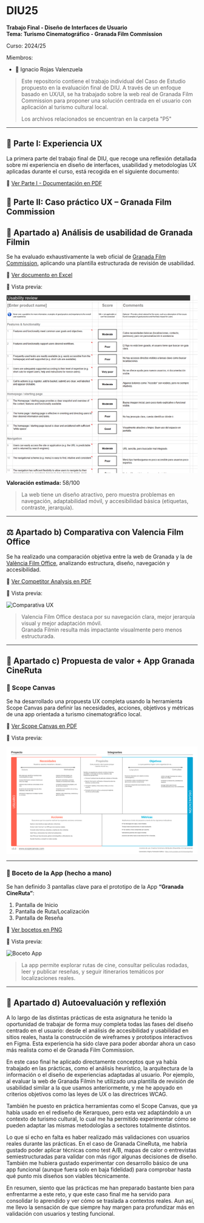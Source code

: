 # DIU25  
**Trabajo Final - Diseño de Interfaces de Usuario**  
**Tema: Turismo Cinematográfico - Granada Film Commission**
  
Curso: 2024/25  

Miembros:
- 👤 Ignacio Rojas Valenzuela

> Este repositorio contiene el trabajo individual del Caso de Estudio propuesto en la evaluación final de DIU. A través de un enfoque basado en UX/UI, se ha trabajado sobre la web real de Granada Film Commission para proponer una solución centrada en el usuario con aplicación al turismo cultural local.
>
> Los archivos relacionados se encuentran en la carpeta "P5"

---

## 📄 Parte I: Experiencia UX

La primera parte del trabajo final de DIU, que recoge una reflexión detallada sobre mi experiencia en diseño de interfaces, usabilidad y metodologías UX aplicadas durante el curso, está recogida en el siguiente documento:

📄 [Ver Parte I - Documentación en PDF](./P5/IgnacioRojas_documentacion.pdf)


## 🧪 Parte II: Caso práctico UX – Granada Film Commission


## 🧭 Apartado a) Análisis de usabilidad de Granada Filmin

Se ha evaluado exhaustivamente la web oficial de [Granada Film Commission](https://filmgranada.com/), aplicando una plantilla estructurada de revisión de usabilidad.

📄 [Ver documento en Excel](./P5/Usability-review.xls)

📸 Vista previa:

![Usability Review](./P5/Usability-review.png)

**Valoración estimada:** 58/100  
> La web tiene un diseño atractivo, pero muestra problemas en navegación, adaptabilidad móvil, y accesibilidad básica (etiquetas, contraste, jerarquía).

---

## ⚖️ Apartado b) Comparativa con Valencia Film Office

Se ha realizado una comparación objetiva entre la web de Granada y la de [València Film Office](https://valenciafilmoffice.org/), analizando estructura, diseño, navegación y accesibilidad.

📄 [Ver Competitor Analysis en PDF](./P5/Competitor%20Analysis%20%5BDIU23%5D%20(Copy)%20(1).pdf)

📸 Vista previa:

![Comparativa UX](./P5/Competitor%20Analysis%20%5BDIU23%5D%20(Copy)%20(1)-1.png)

> Valencia Film Office destaca por su navegación clara, mejor jerarquía visual y mejor adaptación móvil.  
> Granada Filmin resulta más impactante visualmente pero menos estructurada.

---

## 🎯 Apartado c) Propuesta de valor + App Granada CineRuta

### 📌 Scope Canvas

Se ha desarrollado una propuesta UX completa usando la herramienta Scope Canvas para definir las necesidades, acciones, objetivos y métricas de una app orientada a turismo cinematográfico local.

📄 [Ver Scope Canvas en PDF](./P5/Scope%20Canvas%20(Community)%20(Copy).pdf)

📸 Vista previa:

![Scope Canvas CineRuta](./P5/Scope%20Canvas%20(Community)%20(Copy)-1.png)

---

### 📲 Boceto de la App (hecho a mano)

Se han definido 3 pantallas clave para el prototipo de la App **“Granada CineRuta”**:  
1. Pantalla de Inicio  
2. Pantalla de Ruta/Localización  
3. Pantalla de Reseña

📄 [Ver bocetos en PNG](./P5/finalbocetos.png)

📸 Vista previa:

![Boceto App](./P5/finalbocetos.png)

> La app permite explorar rutas de cine, consultar películas rodadas, leer y publicar reseñas, y seguir itinerarios temáticos por localizaciones reales.

---

## 🧠 Apartado d) Autoevaluación y reflexión

A lo largo de las distintas prácticas de esta asignatura he tenido la oportunidad de trabajar de forma muy completa todas las fases del diseño centrado en el usuario: desde el análisis de accesibilidad y usabilidad en sitios reales, hasta la construcción de wireframes y prototipos interactivos en Figma. Esta experiencia ha sido clave para poder abordar ahora un caso más realista como el de Granada Film Commission.

En este caso final he aplicado directamente conceptos que ya había trabajado en las prácticas, como el análisis heurístico, la arquitectura de la información o el diseño de experiencias adaptadas al usuario. Por ejemplo, al evaluar la web de Granada Filmin he utilizado una plantilla de revisión de usabilidad similar a la que usamos anteriormente, y me he apoyado en criterios objetivos como las leyes de UX o las directrices WCAG.

También he puesto en práctica herramientas como el Scope Canvas, que ya había usado en el rediseño de Kerarqueo, pero esta vez adaptándolo a un contexto de turismo cultural, lo cual me ha permitido experimentar cómo se pueden adaptar las mismas metodologías a sectores totalmente distintos.

Lo que sí echo en falta es haber realizado más validaciones con usuarios reales durante las prácticas. En el caso de Granada CineRuta, me habría gustado poder aplicar técnicas como test A/B, mapas de calor o entrevistas semiestructuradas para validar con más rigor algunas decisiones de diseño. También me hubiera gustado experimentar con desarrollo básico de una app funcional (aunque fuera solo en baja fidelidad) para comprobar hasta qué punto mis diseños son viables técnicamente.

En resumen, siento que las prácticas me han preparado bastante bien para enfrentarme a este reto, y que este caso final me ha servido para consolidar lo aprendido y ver cómo se traslada a contextos reales. Aun así, me llevo la sensación de que siempre hay margen para profundizar más en validación con usuarios y testing funcional.



